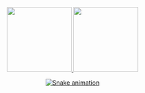 <div align="center">
  <a href="https://github.com/eduardo-nedel">
  <img height="150em" src="https://github-readme-stats-eduardo-nedel.vercel.app/api?username=eduardo-nedel&show_icons=true&theme=jolly&count_private=true&hide=stars"/>
  <img height="150em" src="https://github-readme-stats-eduardo-nedel.vercel.app/api/top-langs/?username=eduardo-nedel&layout=compact&include_all_commits=true&count_private=true&theme=jolly&langs_count=10"/>
    
  ![Snake animation](https://github.com/eduardo-nedel/eduardo-nedel/blob/output/github-contribution-grid-snake.svg)  
</div>

